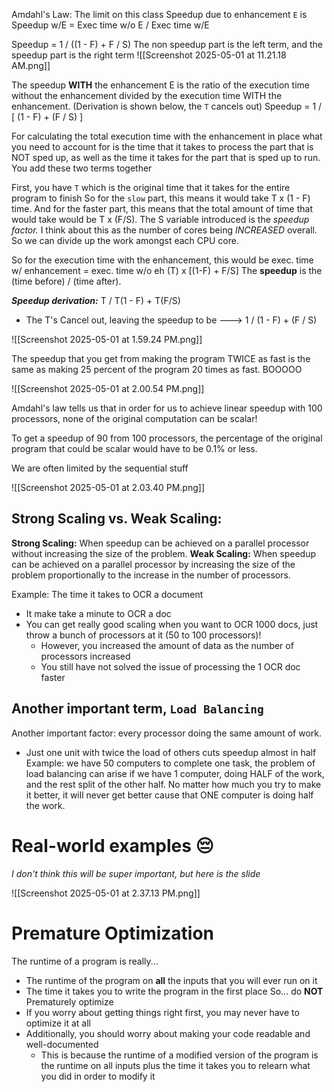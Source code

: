 Amdahl's Law: The limit on this class
Speedup due to enhancement `E` is 
Speedup w/E = Exec time w/o E / Exec time w/E

Speedup = 1 / ((1 - F) + F / S)
The non speedup part is the left term, and the speedup part is the right term
![[Screenshot 2025-05-01 at 11.21.18 AM.png]]

The speedup **WITH** the enhancement E is the ratio of the execution time without the enhancement divided by the execution time WITH the enhancement. (Derivation is shown below, the `T` cancels out)
Speedup = 1 / [ (1 - F) + (F / S) ]

For calculating the total execution time with the enhancement in place
what you need to account for is the time that it takes to process the part that is NOT sped up, as well as the time it takes for the part that is sped up to run. 
You add these two terms together

First, you have `T` which is the original time that it takes for the entire program to finish
So for the `slow` part, this means it would take T x (1 - F) time. And for the faster part, this means that the total amount of time that would take would be T x (F/S). The S variable introduced is the *speedup factor.* I think about this as the number of cores being *INCREASED* overall. So we can divide up the work amongst each CPU core. 

So for the execution time with the enhancement, this would be 
exec. time w/ enhancement = exec. time w/o eh (T) x [(1-F) + F/S]
The **speedup** is the (time before) / (time after). 

***Speedup derivation:***
T / T(1 - F) + T(F/S)
- The T's Cancel out, leaving the speedup to be ---> 1 / (1 - F) + (F / S)

![[Screenshot 2025-05-01 at 1.59.24 PM.png]]

The speedup that you get from making the program TWICE as fast is the same as making 25 percent of the program 20 times as fast. BOOOOO

![[Screenshot 2025-05-01 at 2.00.54 PM.png]]

Amdahl's law tells us that in order for us to achieve linear speedup with 100 processors, none of the original computation can be scalar!

To get a speedup of 90 from 100 processors, the percentage of the original program that could be scalar would have to be 0.1% or less.

We are often limited by the sequential stuff

![[Screenshot 2025-05-01 at 2.03.40 PM.png]]

## Strong Scaling vs. Weak Scaling:

**Strong Scaling:** When speedup can be achieved on a parallel processor without increasing the size of the problem.
**Weak Scaling:**  When speedup can be achieved on a parallel processor by increasing the size of the problem proportionally to the increase in the number of processors.

Example: The time it takes to OCR a document
- It make take a minute to OCR a doc
- You can get really good scaling when you want to OCR 1000 docs, just throw a bunch of processors at it (50 to 100 processors)!
	- However, you increased the amount of data as the number of processors increased
	- You still have not solved the issue of processing the 1 OCR doc faster
## Another important term, `Load Balancing`

Another important factor: every processor doing the same amount of work.
- Just one unit with twice the load of others cuts speedup almost in half
Example: we have 50 computers to complete one task, the problem of load balancing can arise if we have 1 computer, doing HALF of the work, and the rest split of the other half. No matter how much you try to make it better, it will never get better cause that ONE computer is doing half the work. 

# Real-world examples 😔

*I don't think this will be super important, but here is the slide*

![[Screenshot 2025-05-01 at 2.37.13 PM.png]]

# Premature Optimization

The runtime of a program is really...
- The runtime of the program on **all** the inputs that you will ever run on it
- The time it takes you to write the program in the first place
So... do **NOT** Prematurely optimize
- If you worry about getting things right first, you may never have to optimize it at all
- Additionally, you should worry about making your code readable and well-documented
	- This is because the runtime of a modified version of the program is the runtime on all inputs plus the time it takes you to relearn what you did in order to modify it

